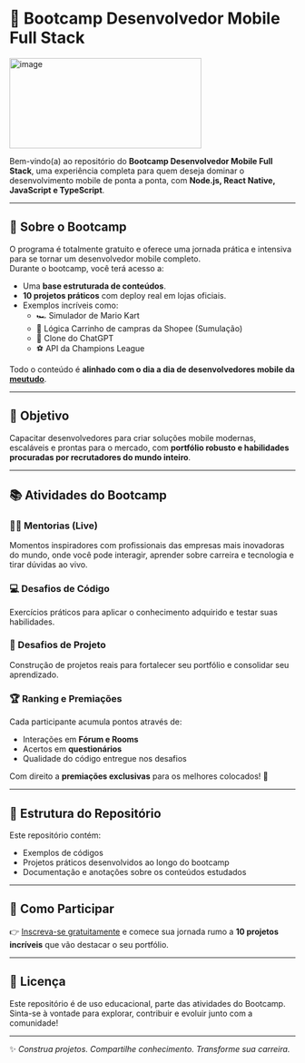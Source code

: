 # 🚀 Bootcamp Desenvolvedor Mobile Full Stack

<img width="338" height="159" alt="image" src="https://github.com/user-attachments/assets/4dc8bec3-859d-4284-ba00-4df67c8b0f96" />


Bem-vindo(a) ao repositório do **Bootcamp Desenvolvedor Mobile Full Stack**, uma experiência completa para quem deseja dominar o desenvolvimento mobile de ponta a ponta, com **Node.js, React Native, JavaScript e TypeScript**.

---

## 📌 Sobre o Bootcamp
O programa é totalmente gratuito e oferece uma jornada prática e intensiva para se tornar um desenvolvedor mobile completo.  
Durante o bootcamp, você terá acesso a:

- Uma **base estruturada de conteúdos**.
- **10 projetos práticos** com deploy real em lojas oficiais.
- Exemplos incríveis como:
  - 🏎️ Simulador de Mario Kart
  - 🛒 Lógica Carrinho de campras da Shopee (Sumulação)
  - 🤖 Clone do ChatGPT  
  - ⚽ API da Champions League  

Todo o conteúdo é **alinhado com o dia a dia de desenvolvedores mobile da [meutudo](https://meutudo.com.br/)**.

---

## 🎯 Objetivo
Capacitar desenvolvedores para criar soluções mobile modernas, escaláveis e prontas para o mercado, com **portfólio robusto e habilidades procuradas por recrutadores do mundo inteiro**.

---

## 📚 Atividades do Bootcamp

### 👩‍🏫 Mentorias (Live)
Momentos inspiradores com profissionais das empresas mais inovadoras do mundo, onde você pode interagir, aprender sobre carreira e tecnologia e tirar dúvidas ao vivo.

### 💻 Desafios de Código
Exercícios práticos para aplicar o conhecimento adquirido e testar suas habilidades.

### 📱 Desafios de Projeto
Construção de projetos reais para fortalecer seu portfólio e consolidar seu aprendizado.

### 🏆 Ranking e Premiações
Cada participante acumula pontos através de:
- Interações em **Fórum e Rooms**  
- Acertos em **questionários**  
- Qualidade do código entregue nos desafios  

Com direito a **premiações exclusivas** para os melhores colocados! 🎁

---

## 📂 Estrutura do Repositório
Este repositório contém:
- Exemplos de códigos  
- Projetos práticos desenvolvidos ao longo do bootcamp  
- Documentação e anotações sobre os conteúdos estudados  

---

## 🚀 Como Participar
👉 [Inscreva-se gratuitamente](https://www.dio.me/) e comece sua jornada rumo a **10 projetos incríveis** que vão destacar o seu portfólio.

---

## 📜 Licença
Este repositório é de uso educacional, parte das atividades do Bootcamp.  
Sinta-se à vontade para explorar, contribuir e evoluir junto com a comunidade!  

---
✨ *Construa projetos. Compartilhe conhecimento. Transforme sua carreira.*

